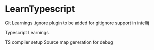 # LearnTypescript
Git Learnings
.ignore plugin to be added for gitignore support in intellij

Typescript Learnings

TS compiler setup
Source map generation for debug
